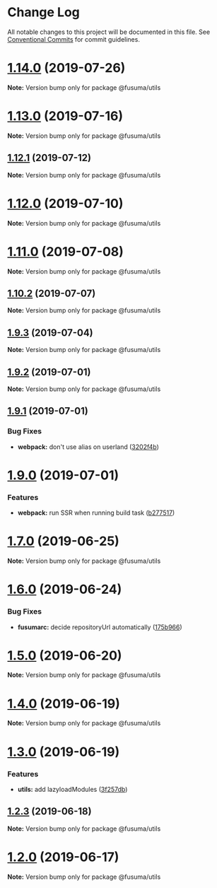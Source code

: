 # Change Log

All notable changes to this project will be documented in this file.
See [Conventional Commits](https://conventionalcommits.org) for commit guidelines.

# [1.14.0](https://github.com/hiroppy/fusuma/compare/v1.13.0...v1.14.0) (2019-07-26)

**Note:** Version bump only for package @fusuma/utils

# [1.13.0](https://github.com/hiroppy/fusuma/compare/v1.12.1...v1.13.0) (2019-07-16)

**Note:** Version bump only for package @fusuma/utils

## [1.12.1](https://github.com/hiroppy/fusuma/compare/v1.12.0...v1.12.1) (2019-07-12)

**Note:** Version bump only for package @fusuma/utils

# [1.12.0](https://github.com/hiroppy/fusuma/compare/v1.11.0...v1.12.0) (2019-07-10)

**Note:** Version bump only for package @fusuma/utils

# [1.11.0](https://github.com/hiroppy/fusuma/compare/v1.10.2...v1.11.0) (2019-07-08)

**Note:** Version bump only for package @fusuma/utils

## [1.10.2](https://github.com/hiroppy/fusuma/compare/v1.10.1...v1.10.2) (2019-07-07)

**Note:** Version bump only for package @fusuma/utils

## [1.9.3](https://github.com/hiroppy/fusuma/compare/v1.9.2...v1.9.3) (2019-07-04)

**Note:** Version bump only for package @fusuma/utils

## [1.9.2](https://github.com/hiroppy/fusuma/compare/v1.9.1...v1.9.2) (2019-07-01)

**Note:** Version bump only for package @fusuma/utils

## [1.9.1](https://github.com/hiroppy/fusuma/compare/v1.9.0...v1.9.1) (2019-07-01)

### Bug Fixes

- **webpack:** don't use alias on userland ([3202f4b](https://github.com/hiroppy/fusuma/commit/3202f4b))

# [1.9.0](https://github.com/hiroppy/fusuma/compare/v1.8.0...v1.9.0) (2019-07-01)

### Features

- **webpack:** run SSR when running build task ([b277517](https://github.com/hiroppy/fusuma/commit/b277517))

# [1.7.0](https://github.com/hiroppy/fusuma/compare/v1.6.0...v1.7.0) (2019-06-25)

**Note:** Version bump only for package @fusuma/utils

# [1.6.0](https://github.com/hiroppy/fusuma/compare/v1.5.1...v1.6.0) (2019-06-24)

### Bug Fixes

- **fusumarc:** decide repositoryUrl automatically ([175b966](https://github.com/hiroppy/fusuma/commit/175b966))

# [1.5.0](https://github.com/hiroppy/fusuma/compare/v1.4.2...v1.5.0) (2019-06-20)

**Note:** Version bump only for package @fusuma/utils

# [1.4.0](https://github.com/hiroppy/fusuma/compare/v1.3.0...v1.4.0) (2019-06-19)

**Note:** Version bump only for package @fusuma/utils

# [1.3.0](https://github.com/hiroppy/fusuma/compare/v1.2.3...v1.3.0) (2019-06-19)

### Features

- **utils:** add lazyloadModules ([3f257db](https://github.com/hiroppy/fusuma/commit/3f257db))

## [1.2.3](https://github.com/hiroppy/fusuma/compare/v1.2.2...v1.2.3) (2019-06-18)

**Note:** Version bump only for package @fusuma/utils

# [1.2.0](https://github.com/hiroppy/fusuma/compare/v1.1.2...v1.2.0) (2019-06-17)

**Note:** Version bump only for package @fusuma/utils
